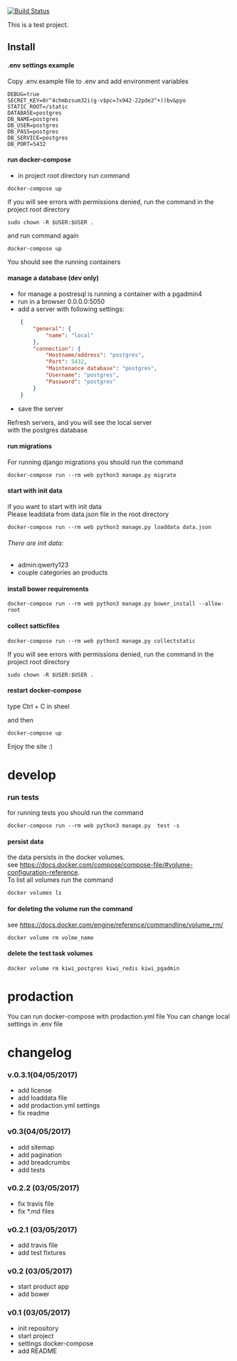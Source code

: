 [![Build Status](https://travis-ci.org/audiua/django_test_task.svg?branch=master)](https://travis-ci.org/audiua/django_test_task)

This is a test project.

## Install

#### .env settings example
Copy .env.example file to .env and add environment variables

```commandline
DEBUG=true
SECRET_KEY=0r^4chmbzsum32i(g-v$pc=7x942-22pde2^+))bv&pyo
STATIC_ROOT=/static
DATABASE=postgres
DB_NAME=postgres
DB_USER=postgres
DB_PASS=postgres
DB_SERVICE=postgres
DB_PORT=5432
```

#### run docker-compose
+ in project root directory run command 
```commandline
docker-compose up
```
If you will see errors with permissions denied, run the command in the project root directory
```commandline
sudo chown -R $USER:$USER .
```
and run command again
```commandline
docker-compose up
```
You should see the running containers

#### manage a database (dev only)
+ for manage a postresql is running a container with a pgadmin4
+ run in a browser 0.0.0.0:5050
+ add a server with following settings:
```json
    {
        "general": {
            "name": "local"
        },
        "connection": {
            "Hostname/address": "postgres",
            "Port": 5432,
            "Maintenance database": "postgres",
            "Username": "postgres",
            "Password": "postgres"
        }
    }
```
+ save the server

Refresh servers, and you will see the local server  
with the postgres database

#### run migrations
For running django migrations you should run the command
```commandline
docker-compose run --rm web python3 manage.py migrate
```

#### start with init data
if you want to start with init data  
Please leaddata from data.json file in the root directory
```commandline
docker-compose run --rm web python3 manage.py loaddata data.json
```
###### There are init data:
+ admin:qwerty123
+ couple categories an products  


#### install bower requirements
```commandline
docker-compose run --rm web python3 manage.py bower_install --allow-root
```
#### collect satticfiles
```commandline
docker-compose run --rm web python3 manage.py collectstatic
```
If you will see errors with permissions denied, run the command in the project root directory
```commandline
sudo chown -R $USER:$USER .
```

#### restart docker-compose
type Ctrl + C in sheel 

and then
```commandline
docker-compose up
```

Enjoy the site :)

# develop

### run tests
for running tests you should run the command
```commandline
docker-compose run --rm web python3 manage.py  test -s
```

#### persist data
the data persists in the docker volumes.  
see https://docs.docker.com/compose/compose-file/#volume-configuration-reference.  
To list all volumes run the command
```commandline
docker volumes ls
```
#### for deleting the volume run the command
see https://docs.docker.com/engine/reference/commandline/volume_rm/  
```commandline
docker volume rm volme_name
```
#### delete the test task volumes
```commandline
docker volume rm kiwi_postgres kiwi_redis kiwi_pgadmin
```

# prodaction
You can run docker-compose with prodaction.yml file
You can change local settings in .env file

# changelog

### v.0.3.1(04/05/2017)
+ add license
+ add loaddata file
+ add prodaction.yml settings
+ fix readme

### v0.3(04/05/2017)
+ add sitemap
+ add pagination
+ add breadcrumbs
+ add tests

### v0.2.2 (03/05/2017)
+ fix travis file
+ fix *.md files

### v0.2.1 (03/05/2017)
+ add travis file
+ add test fixtures

### v0.2 (03/05/2017)
+ start product app
+ add bower

### v0.1 (03/05/2017)
+ init repository
+ start project
+ settings docker-compose
+ add README